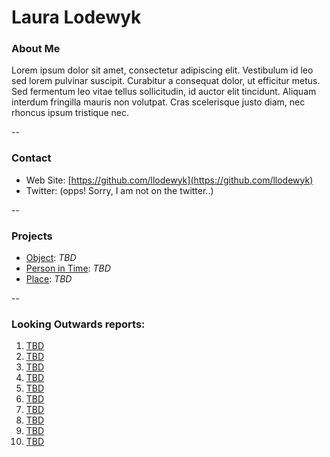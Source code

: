 # Laura Lodewyk

### About Me

Lorem ipsum dolor sit amet, consectetur adipiscing elit. Vestibulum id leo sed lorem pulvinar suscipit. Curabitur a consequat dolor, ut efficitur metus. Sed fermentum leo vitae tellus sollicitudin, id auctor elit tincidunt. Aliquam interdum fringilla mauris non volutpat. Cras scelerisque justo diam, nec rhoncus ipsum tristique nec.

--
### Contact

* Web Site: [https://github.com/llodewyk](https://github.com/llodewyk)
* Twitter: (opps! Sorry, I am not on the twitter..)

-- 
### Projects

* [Object](project1.md): *TBD*
* [Person in Time](project2.md): *TBD*
* [Place](project3.md): *TBD*

--
### Looking Outwards reports: 

1. [TBD](looking-outwards-01.md)
1. [TBD](looking-outwards-02.md) 
1. [TBD](looking-outwards-03.md)
1. [TBD](looking-outwards-04.md)
1. [TBD](looking-outwards-05.md)
1. [TBD](looking-outwards-06.md)
1. [TBD](looking-outwards-07.md)
1. [TBD](looking-outwards-08.md)
1. [TBD](looking-outwards-09.md)
1. [TBD](looking-outwards-10.md)
